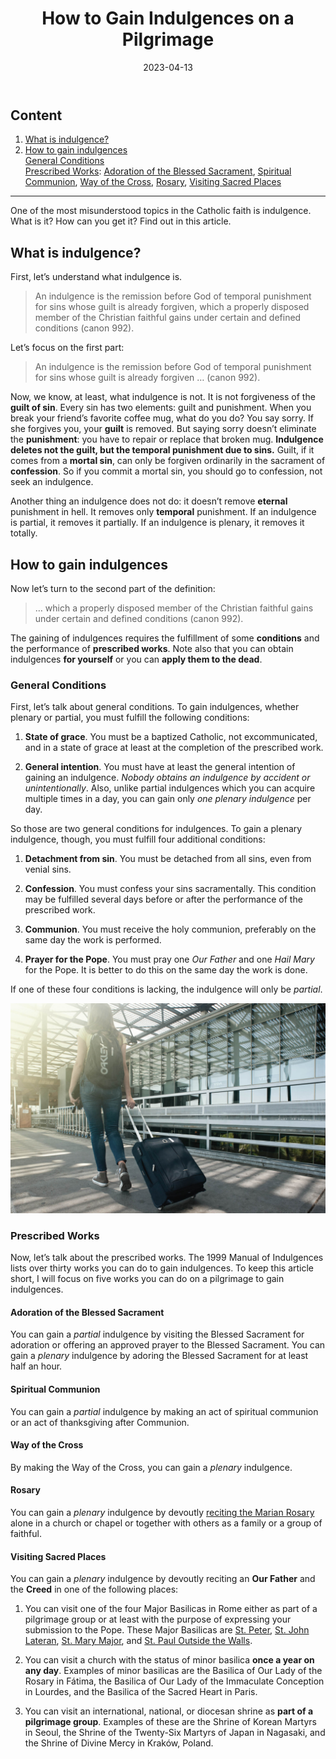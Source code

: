 ﻿---
title: How to Gain Indulgences on a Pilgrimage
featuredImage: rosary.jpg
format: Article
date: 2023-04-13
category:
  - Pilgrimage
  - Theology
excerpt: 
---

## Content

1. [What is indulgence?](/post/indulgence/#what-is-indulgence)
2. [How to gain indulgences](/post/indulgence/#how-to-gain-indulgences)  
	[General Conditions](/post/indulgence/#general-conditions)  
	[Prescribed Works](/post/indulgence/#prescribed-works): [Adoration of the Blessed Sacrament](/post/indulgence/#adoration-of-the-blessed-sacrament), [Spiritual Communion](/post/indulgence/#spiritual-communion), [Way of the Cross](/post/indulgence/#way-of-the-cross), [Rosary](/post/indulgence/#rosary), [Visiting Sacred Places](/post/indulgence/#visiting-sacred-places)

---
One of the most misunderstood topics in the Catholic faith is indulgence. What is it? How can you get it? Find out in this article.

## What is indulgence?

First, let’s understand what indulgence is.

> An indulgence is the remission before God of temporal punishment for sins whose guilt is already forgiven, which a properly disposed member of the Christian faithful gains under certain and defined conditions (canon 992).

Let’s focus on the first part:

> An indulgence is the remission before God of temporal punishment for sins whose guilt is already forgiven … (canon 992).

Now, we know, at least, what indulgence is not. It is not forgiveness of the **guilt of sin**. Every sin has two elements: guilt and punishment. When you break your friend’s favorite coffee mug, what do you do? You say sorry. If she forgives you, your **guilt** is removed. But saying sorry doesn’t eliminate the **punishment**: you have to repair or replace that broken mug. **Indulgence deletes not the guilt, but the temporal punishment due to sins.** Guilt, if it comes from a **mortal sin**, can only be forgiven ordinarily in the sacrament of **confession**. So if you commit a mortal sin, you should go to confession, not seek an indulgence.

Another thing an indulgence does not do: it doesn’t remove **eternal** punishment in hell. It removes only **temporal** punishment. If an indulgence is partial, it removes it partially. If an indulgence is plenary, it removes it totally.

## How to gain indulgences

Now let’s turn to the second part of the definition:

> … which a properly disposed member of the Christian faithful gains under certain and defined conditions (canon 992).

The gaining of indulgences requires the fulfillment of some **conditions** and the performance of **prescribed works**. Note also that you can obtain indulgences **for yourself** or you can **apply them to the dead**.

### General Conditions

First, let’s talk about general conditions. To gain indulgences, whether plenary or partial, you must fulfill the following conditions:

1. **State of grace**. You must be a baptized Catholic, not excommunicated, and in a state of grace at least at the completion of the prescribed work.
    
2. **General intention**. You must have at least the general intention of gaining an indulgence. *Nobody obtains an indulgence by accident or unintentionally*. Also, unlike partial indulgences which you can acquire multiple times in a day, you can gain only *one plenary indulgence* per day.

So those are two general conditions for indulgences. To gain a plenary indulgence, though, you must fulfill four additional conditions:

1. **Detachment from sin**. You must be detached from all sins, even from venial sins.
    
2. **Confession**. You must confess your sins sacramentally. This condition may be fulfilled several days before or after the performance of the prescribed work.
    
3. **Communion**. You must receive the holy communion, preferably on the same day the work is performed.
    
4. **Prayer for the Pope**. You must pray one *Our Father* and one *Hail Mary* for the Pope. It is better to do this on the same day the work is done.

If one of these four conditions is lacking, the indulgence will only be *partial*.

![woman girl hauling her luggage airport](luggage.jpg)

### Prescribed Works

Now, let’s talk about the prescribed works. The 1999 Manual of Indulgences lists over thirty works you can do to gain indulgences. To keep this article short, I will focus on five works you can do on a pilgrimage to gain indulgences.

#### Adoration of the Blessed Sacrament

You can gain a *partial* indulgence by visiting the Blessed Sacrament for adoration or offering an approved prayer to the Blessed Sacrament. You can gain a *plenary* indulgence by adoring the Blessed Sacrament for at least half an hour.

#### Spiritual Communion

You can gain a *partial* indulgence by making an act of spiritual communion or an act of thanksgiving after Communion.

#### Way of the Cross

By making the Way of the Cross, you can gain a *plenary* indulgence.

#### Rosary

You can gain a *plenary* indulgence by devoutly [reciting the Marian Rosary](/post/7-tips-on-how-to-pray-the-rosary/) alone in a church or chapel or together with others as a family or a group of faithful.

#### Visiting Sacred Places

You can gain a *plenary* indulgence by devoutly reciting an **Our Father** and the **Creed** in one of the following places:

1. You can visit one of the four Major Basilicas in Rome either as part of a pilgrimage group or at least with the purpose of expressing your submission to the Pope. These Major Basilicas are [St. Peter](/post/basilica-peter/), [St. John Lateran](/post/lateran/), [St. Mary Major](/post/mary-major/), and [St. Paul Outside the Walls](/post/basilica-paul/).

2. You can visit a church with the status of minor basilica **once a year on any day**. Examples of minor basilicas are the Basilica of Our Lady of the Rosary in Fátima, the Basilica of Our Lady of the Immaculate Conception in Lourdes, and the Basilica of the Sacred Heart in Paris.

3. You can visit an international, national, or diocesan shrine as **part of a pilgrimage group**. Examples of these are the Shrine of Korean Martyrs in Seoul, the Shrine of the Twenty-Six Martyrs of Japan in Nagasaki, and the Shrine of Divine Mercy in Kraków, Poland.
